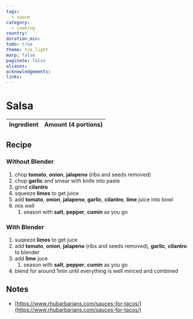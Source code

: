 ```yaml
---
tags:
  - sauce
category:
  - cooking
country: 
duration_min: 
todo: true
theme: tre_light
marp: false
paginate: false
aliases: 
acknowledgements: 
links:
---
```



# Salsa

|Ingredient|Amount (4 portions)|
| :- | :- |

## Recipe

### Without Blender
1. chop **tomato**, **onion**, **jalapeno** (ribs and seeds removed)
1. chop **garlic** and smear with knife into paste
1. grind **cilantro**
1. squeeze **limes** to get juice
1. add **tomato**, **onion**, **jalapeno**, **garlic**, **cilantro**, **lime** juice into bowl
1. mix well
    1. season with **salt**, **pepper**, **cumin** as you go

### With Blender
1. suqeeze **limes** to get juce
1. add **tomato**, **onion**, **jalapeno** (ribs and seeds removed), **garlic**, **cilantro** to blender
1. add **lime** juce
    1. season with **salt**, **pepper**, **cumin** as you go
1. blend for around 1min until everything is well minced and combined


## Notes
* [https://www.rhubarbarians.com/sauces-for-tacos/](https://www.rhubarbarians.com/sauces-for-tacos/)